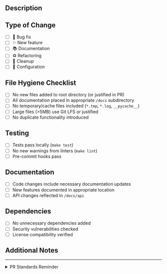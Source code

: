 ## Description
<!-- Brief description of changes -->

## Type of Change
- [ ] 🐛 Bug fix
- [ ] ✨ New feature
- [ ] 📚 Documentation
- [ ] ♻️ Refactoring
- [ ] 🧹 Cleanup
- [ ] 🔧 Configuration

## File Hygiene Checklist
- [ ] No new files added to root directory (or justified in PR)
- [ ] All documentation placed in appropriate `/docs` subdirectory
- [ ] No temporary/cache files included (`*.tmp`, `*.log`, `__pycache__`)
- [ ] Large files (>5MB) use Git LFS or justified
- [ ] No duplicate functionality introduced

## Testing
- [ ] Tests pass locally (`make test`)
- [ ] No new warnings from linters (`make lint`)
- [ ] Pre-commit hooks pass

## Documentation
- [ ] Code changes include necessary documentation updates
- [ ] New features documented in appropriate location
- [ ] API changes reflected in `/docs/api`

## Dependencies
- [ ] No unnecessary dependencies added
- [ ] Security vulnerabilities checked
- [ ] License compatibility verified

## Additional Notes
<!-- Any additional context, screenshots, or notes -->

---
<details>
<summary>PR Standards Reminder</summary>

### Root Directory Rules
Only these files allowed in root:
- README.md, CHANGELOG.md, LICENSE, Makefile, VERSION
- Config files: docker-compose.yml, pyproject.toml, package.json, etc.
- No scripts, docs, or temporary files

### Documentation Structure
```
docs/
├── api/          # API specifications
├── architecture/ # Design decisions
├── guides/       # How-to guides
├── operational/  # Deployment, status
├── runbooks/     # Incident response
└── services/     # Service-specific
```
</details>